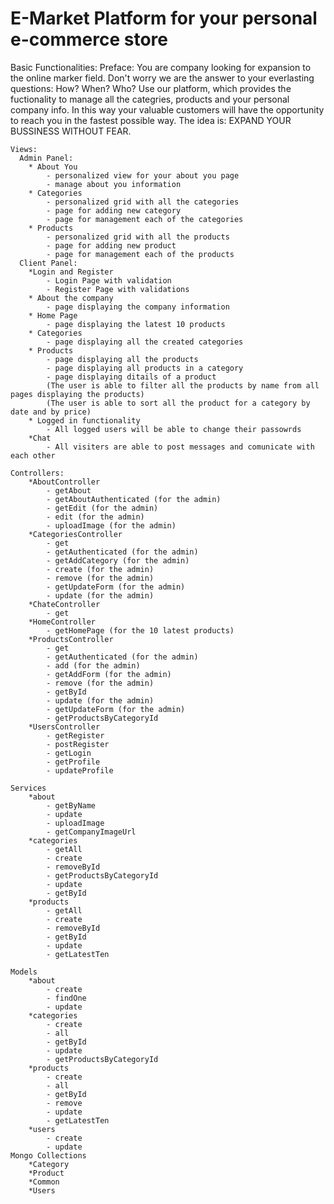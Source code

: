 # E-Market Platform for your personal e-commerce store

Basic Functionalities:
    Preface:
      You are company looking for expansion to the online marker field. Don't worry we are the answer to your everlasting questions:
        How?
        When?
        Who?
      Use our platform, which provides the fuctionality to manage all the categries, products and your personal company info. 
      In this way your valuable customers will have the opportunity to reach you in the fastest possible way. 
      The idea is: EXPAND YOUR BUSSINESS WITHOUT FEAR.
    
    Views:
      Admin Panel:
        * About You
            - personalized view for your about you page
            - manage about you information
        * Categories
            - personalized grid with all the categories
            - page for adding new category
            - page for management each of the categories
        * Products
            - personalized grid with all the products
            - page for adding new product
            - page for management each of the products
      Client Panel:
        *Login and Register
            - Login Page with validation
            - Register Page with validations
        * About the company
            - page displaying the company information
        * Home Page
            - page displaying the latest 10 products
        * Categories
            - page displaying all the created categories
        * Products
            - page displaying all the products
            - page displaying all products in a category
            - page displaying ditails of a product
            (The user is able to filter all the products by name from all pages displaying the products)
            (The user is able to sort all the product for a category by date and by price)
        * Logged in functionality
            - All logged users will be able to change their passowrds
        *Chat
            - All visiters are able to post messages and comunicate with each other
    
    Controllers:
        *AboutController
            - getAbout
            - getAboutAuthenticated (for the admin)
            - getEdit (for the admin)
            - edit (for the admin)
            - uploadImage (for the admin)
        *CategoriesController
            - get
            - getAuthenticated (for the admin)
            - getAddCategory (for the admin)
            - create (for the admin)
            - remove (for the admin)
            - getUpdateForm (for the admin)
            - update (for the admin)
        *ChateController
            - get
        *HomeController
            - getHomePage (for the 10 latest products)
        *ProductsController
            - get
            - getAuthenticated (for the admin)
            - add (for the admin)
            - getAddForm (for the admin)
            - remove (for the admin)
            - getById
            - update (for the admin)
            - getUpdateForm (for the admin)
            - getProductsByCategoryId
        *UsersController
            - getRegister
            - postRegister
            - getLogin
            - getProfile
            - updateProfile
    
    Services
        *about
            - getByName
            - update
            - uploadImage
            - getCompanyImageUrl
        *categories
            - getAll
            - create
            - removeById
            - getProductsByCategoryId
            - update
            - getById
        *products
            - getAll
            - create
            - removeById
            - getById
            - update
            - getLatestTen
    
    Models
        *about
            - create
            - findOne
            - update
        *categories
            - create
            - all
            - getById
            - update
            - getProductsByCategoryId
        *products
            - create
            - all
            - getById
            - remove
            - update
            - getLatestTen
        *users
            - create
            - update
    Mongo Collections
        *Category
        *Product
        *Common
        *Users
    
